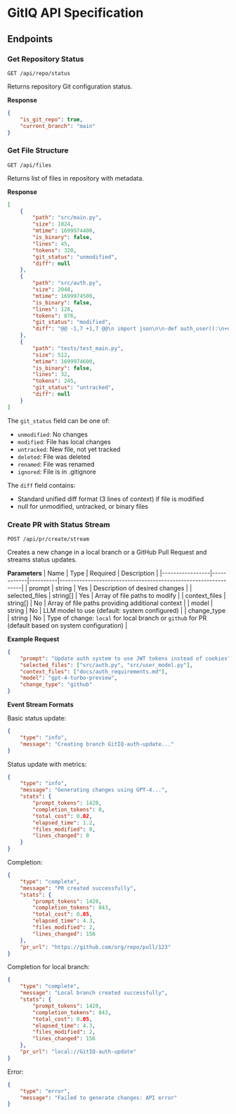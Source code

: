 # GitIQ API Specification

## Endpoints

### Get Repository Status
```
GET /api/repo/status
```

Returns repository Git configuration status.

**Response**
```json
{
    "is_git_repo": true,
    "current_branch": "main"
}
```

### Get File Structure
```
GET /api/files
```

Returns list of files in repository with metadata.

**Response**
```json
[
    {
        "path": "src/main.py",
        "size": 1024,
        "mtime": 1699974400,
        "is_binary": false,
        "lines": 45,
        "tokens": 320,
        "git_status": "unmodified",
        "diff": null
    },
    {
        "path": "src/auth.py",
        "size": 2048,
        "mtime": 1699974500,
        "is_binary": false,
        "lines": 128,
        "tokens": 876,
        "git_status": "modified",
        "diff": "@@ -1,7 +1,7 @@\n import json\n\n-def auth_user():\n+def auth_user(token=None):\n     user = get_user()\n     if not user:\n         return None\n     return user.id"
    },
    {
        "path": "tests/test_main.py",
        "size": 512,
        "mtime": 1699974600,
        "is_binary": false,
        "lines": 32,
        "tokens": 245,
        "git_status": "untracked",
        "diff": null
    }
]
```

The `git_status` field can be one of:
- `unmodified`: No changes
- `modified`: File has local changes
- `untracked`: New file, not yet tracked
- `deleted`: File was deleted
- `renamed`: File was renamed
- `ignored`: File is in .gitignore

The `diff` field contains:
- Standard unified diff format (3 lines of context) if file is modified
- null for unmodified, untracked, or binary files

### Create PR with Status Stream
```
POST /api/pr/create/stream
```

Creates a new change in a local branch or a GitHub Pull Request and streams status updates.

**Parameters**
| Name            | Type       | Required | Description                                                    |
|-----------------|------------|----------|----------------------------------------------------------------|
| prompt          | string     | Yes      | Description of desired changes                                 |
| selected_files  | string[]   | Yes      | Array of file paths to modify                                  |
| context_files   | string[]   | No       | Array of file paths providing additional context               |
| model           | string     | No       | LLM model to use (default: system configured)                  |
| change_type     | string     | No       | Type of change: `local` for local branch or `github` for PR (default based on system configuration) |

**Example Request**
```json
{
    "prompt": "Update auth system to use JWT tokens instead of cookies",
    "selected_files": ["src/auth.py", "src/user_model.py"],
    "context_files": ["docs/auth_requirements.md"],
    "model": "gpt-4-turbo-preview",
    "change_type": "github"
}
```

**Event Stream Formats**

Basic status update:
```json
{
    "type": "info",
    "message": "Creating branch GitIQ-auth-update..."
}
```

Status update with metrics:
```json
{
    "type": "info",
    "message": "Generating changes using GPT-4...",
    "stats": {
        "prompt_tokens": 1420,
        "completion_tokens": 0,
        "total_cost": 0.02,
        "elapsed_time": 1.2,
        "files_modified": 0,
        "lines_changed": 0
    }
}
```

Completion:
```json
{
    "type": "complete",
    "message": "PR created successfully",
    "stats": {
        "prompt_tokens": 1420,
        "completion_tokens": 843,
        "total_cost": 0.05,
        "elapsed_time": 4.3,
        "files_modified": 2,
        "lines_changed": 156
    },
    "pr_url": "https://github.com/org/repo/pull/123"
}
```

Completion for local branch:
```json
{
    "type": "complete",
    "message": "Local branch created successfully",
    "stats": {
        "prompt_tokens": 1420,
        "completion_tokens": 843,
        "total_cost": 0.05,
        "elapsed_time": 4.3,
        "files_modified": 2,
        "lines_changed": 156
    },
    "pr_url": "local://GitIQ-auth-update"
}
```

Error:
```json
{
    "type": "error",
    "message": "Failed to generate changes: API error"
}
```
